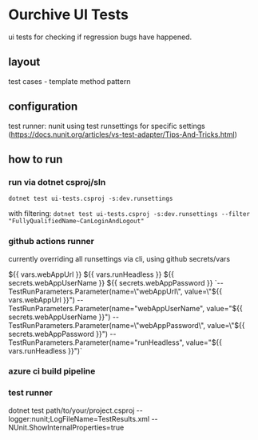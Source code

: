 # Ourchive UI Tests

ui tests for checking if regression bugs have happened. 

## layout

test cases - template method pattern

## configuration 

test runner: nunit
using test runsettings for specific settings (https://docs.nunit.org/articles/vs-test-adapter/Tips-And-Tricks.html)


## how to run

### run via dotnet csproj/sln
`dotnet test ui-tests.csproj -s:dev.runsettings`

with filtering:
`dotnet test ui-tests.csproj -s:dev.runsettings --filter "FullyQualifiedName~CanLoginAndLogout"
`

### github actions runner

currently overriding all runsettings via cli, using github secrets/vars

${{ vars.webAppUrl }}
${{ vars.runHeadless }}
${{ secrets.webAppUserName }}
${{ secrets.webAppPassword }}
`-- TestRunParameters.Parameter(name=\"webAppUrl\", value=\"${{ vars.webAppUrl }}")
-- TestRunParameters.Parameter(name=\"webAppUserName\", value=\"${{ secrets.webAppUserName }}")
-- TestRunParameters.Parameter(name=\"webAppPassword\", value=\"${{ secrets.webAppPassword }}")
-- TestRunParameters.Parameter(name=\"runHeadless\", value=\"${{ vars.runHeadless }}")`

### azure ci build pipeline

### test runner

dotnet test path/to/your/project.csproj --logger:nunit;LogFileName=TestResults.xml -- NUnit.ShowInternalProperties=true